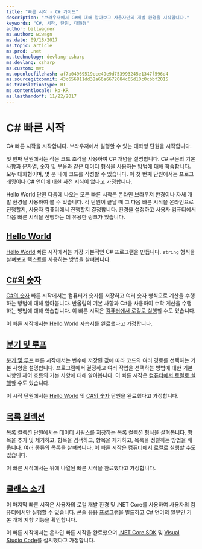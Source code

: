 ```yaml
---
title: "빠른 시작 - C# 가이드"
description: "브라우저에서 C#에 대해 알아보고 사용자만의 개발 환경을 시작합니다."
keywords: "C#, 시작, 단원, 대화형"
author: billwagner
ms.author: wiwagn
ms.date: 09/18/2017
ms.topic: article
ms.prod: .net
ms.technology: devlang-csharp
ms.devlang: csharp
ms.custom: mvc
ms.openlocfilehash: af7b04969519cce49e9d753993245e1347f596d4
ms.sourcegitcommit: 43c656811dd38a66a6672084c65d10c0cbbf2015
ms.translationtype: HT
ms.contentlocale: ko-KR
ms.lasthandoff: 11/22/2017
---
```

# <a name="c-quick-starts"></a>C# 빠른 시작 #

C# 빠른 시작을 시작합니다. 브라우저에서 실행할 수 있는 대화형 단원을 시작합니다.

첫 번째 단원에서는 작은 코드 조각을 사용하여 C# 개념을 설명합니다. C# 구문의 기본 사항과 문자열, 숫자 및 부울과 같은 데이터 형식을 사용하는 방법에 대해 학습합니다. 모두 대화형이며, 몇 분 내에 코드를 작성할 수 있습니다. 이 첫 번째 단원에서는 프로그래밍이나 C# 언어에 대한 사전 지식이 없다고 가정합니다. 

Hello World 단원 다음에 나오는 모든 빠른 시작은 온라인 브라우저 환경이나 자체 개발 환경을 사용하여 볼 수 있습니다. 각 단원이 끝날 때 그 다음 빠른 시작을 온라인으로 진행할지, 사용자 컴퓨터에서 진행할지 결정합니다. 환경을 설정하고 사용자 컴퓨터에서 다음 빠른 시작을 진행하는 데 유용한 링크가 있습니다.

## <a name="hello-worldhello-worldyml"></a>[Hello World](hello-world.yml)

[Hello World](hello-world.yml) 빠른 시작에서는 가장 기본적인 C# 프로그램을 만듭니다. `string` 형식을 살펴보고 텍스트를 사용하는 방법을 살펴봅니다.

## <a name="numbers-in-cnumbers-in-csharpyml"></a>[C#의 숫자](numbers-in-csharp.yml)

[C#의 숫자](numbers-in-csharp.yml) 빠른 시작에서는 컴퓨터가 숫자를 저장하고 여러 숫자 형식으로 계산을 수행하는 방법에 대해 알아봅니다. 반올림의 기본 사항과 C#을 사용하여 수학 계산을 수행하는 방법에 대해 학습합니다. 이 빠른 시작은 [컴퓨터에서 로컬로 실행](numbers-in-csharp-local.md)할 수도 있습니다.

이 빠른 시작에서는 [Hello World](hello-world.yml) 자습서를 완료했다고 가정합니다.

## <a name="branches-and-loopsbranches-and-loopsyml"></a>[분기 및 루프](branches-and-loops.yml)

[분기 및 루프](branches-and-loops.yml) 빠른 시작에서는 변수에 저장된 값에 따라 코드의 여러 경로를 선택하는 기본 사항을 설명합니다. 프로그램에서 결정하고 여러 작업을 선택하는 방법에 대한 기본 사항인 제어 흐름의 기본 사항에 대해 알아봅니다. 이 빠른 시작은 [컴퓨터에서 로컬로 실행](branches-and-loops-local.md)할 수도 있습니다.

이 시작 단원에서는 [Hello World](hello-world.yml) 및 [C#의 숫자](numbers-in-csharp.yml) 단원을 완료했다고 가정합니다.

## <a name="list-collectionlist-collectionyml"></a>[목록 컬렉션](list-collection.yml)

[목록 컬렉션](list-collection.yml) 단원에서는 데이터 시퀀스를 저장하는 목록 컬렉션 형식을 살펴봅니다. 항목을 추가 및 제거하고, 항목을 검색하고, 항목을 제거하고, 목록을 정렬하는 방법을 배웁니다. 여러 종류의 목록을 살펴봅니다. 이 빠른 시작은 [컴퓨터에서 로컬로 실행](arrays-and-collections.md)할 수도 있습니다.

이 빠른 시작에서는 위에 나열된 빠른 시작을 완료했다고 가정합니다.

## <a name="introduction-to-classesintroduction-to-classesmd"></a>[클래스 소개](introduction-to-classes.md)

이 마지막 빠른 시작은 사용자의 로컬 개발 환경 및 .NET Core를 사용하여 사용자의 컴퓨터에서만 실행할 수 있습니다.
콘솔 응용 프로그램을 빌드하고 C# 언어의 일부인 기본 개체 지향 기능을 확인합니다.

이 빠른 시작에서는 온라인 빠른 시작을 완료했으며 [.NET Core SDK](http://dot.net/core) 및 [Visual Studio Code](https://code.visualstudio.com/)를 설치했다고 가정합니다.
